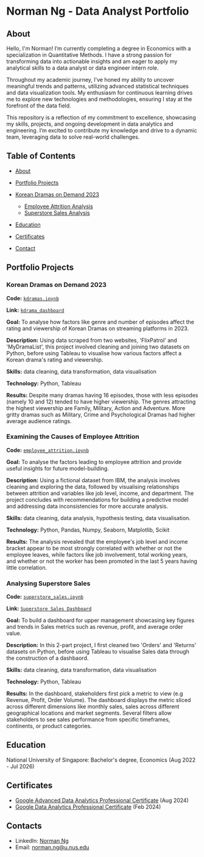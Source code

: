 # Norman Ng - Data Analyst Portfolio
## About
Hello, I'm Norman! I’m currently completing a degree in Economics with a specialization in Quantitative Methods. I have a strong passion for transforming data into actionable insights and am eager to apply my analytical skills to a data analyst or data engineer intern role.

Throughout my academic journey, I’ve honed my ability to uncover meaningful trends and patterns, utilizing advanced statistical techniques and data visualization tools. My enthusiasm for continuous learning drives me to explore new technologies and methodologies, ensuring I stay at the forefront of the data field.

This repository is a reflection of my commitment to excellence, showcasing my skills, projects, and ongoing development in data analytics and engineering. I’m excited to contribute my knowledge and drive to a dynamic team, leveraging data to solve real-world challenges.

## Table of Contents
- [About](https://github.com/nrmnng/Portfolio/blob/main/README.md#about)
- [Portfolio Projects](https://github.com/nrmnng/Portfolio/blob/main/README.md#portfolio-projects)
- [Korean Dramas on Demand 2023](https://github.com/nrmnng/Portfolio/blob/main/README.md#korean-dramas-on-demand-2023)
  - [Employee Attrition Analysis](https://github.com/nrmnng/Portfolio/blob/main/README.md#examining-the-causes-of-employee-attrition)
  - [Superstore Sales Analysis](https://github.com/nrmnng/Portfolio/blob/main/README.md#analysing-superstore-sales)

- [Education](https://github.com/nrmnng/Portfolio/blob/main/README.md#education)  
- [Certificates](https://github.com/nrmnng/Portfolio/blob/main/README.md#certificates)
- [Contact](https://github.com/nrmnng/Portfolio/blob/main/README.md#contacts)
  
## Portfolio Projects

### Korean Dramas on Demand 2023

**Code:** [`kdramas.ipynb`](https://github.com/nrmnng/Portfolio/blob/main/projects/kdramas/kdramas.ipynb)

**Link:** [`kdrama_dashboard`](https://public.tableau.com/app/profile/norman.ng4484/viz/UnderratedOverratedKoreanDramas2023/MainFigure#1)

**Goal:** To analyse how factors like genre and number of episodes affect the rating and viewership of Korean Dramas on streaming platforms in 2023.

**Description:** Using data scraped from two websites, 'FlixPatrol' and 'MyDramaList', this project involved cleaning and joining two datasets on Python, before using Tableau to visualise how various factors affect a Korean drama's rating and viewership.

**Skills:** data cleaning, data transformation, data visualisation

**Technology:** Python, Tableau

**Results:** Despite many dramas having 16 episodes, those with less episodes (namely 10 and 12) tended to have higher viewership. The genres attracting the highest viewership are Family, Military, Action and Adventure. More gritty dramas such as Military, Crime and Psychological Dramas had higher average audience ratings.


### Examining the Causes of Employee Attrition

**Code:** [`employee_attrition.ipynb`](https://github.com/nrmnng/Portfolio/blob/main/projects/employee_attrition/employee_attrition.ipynb)

**Goal:** To analyse the factors leading to employee attrition and provide useful insights for future model-building.

**Description:** Using a fictional dataset from IBM, the analysis involves cleaning and exploring the data, followed by visualising relationships between attrition and variables like job level, income, and department. The project concludes with recommendations for building a predictive model and addressing data inconsistencies for more accurate analysis.

**Skills:** data cleaning, data analysis, hypothesis testing, data visualisation.

**Technology:** Python, Pandas, Numpy, Seaborn, Matplotlib, Scikit

**Results:** The analysis revealed that the employee's job level and income bracket appear to be most strongly correlated with whether or not the employee leaves, while factors like job involvement, total working years, and whether or not the worker has been promoted in the last 5 years having little correlation.


### Analysing Superstore Sales

**Code:** [`superstore_sales.ipynb`](https://github.com/nrmnng/Portfolio/blob/main/projects/superstore_sales/sales.ipynb)

**Link:** [`Superstore Sales Dashboard`](https://public.tableau.com/app/profile/norman.ng4484/viz/SuperstoreSales_17238031775140/SalesDashboard)

**Goal:** To build a dashboard for upper management showcasing key figures and trends in Sales metrics such as revenue, profit, and average order value.

**Description:** In this 2-part project, I first cleaned two 'Orders' and 'Returns' datasets on Python, before using Tableau to visualise Sales data through the construction of a dashbaord.

**Skills:** data cleaning, data transformation, data visualisation

**Technology:** Python, Tableau

**Results:** In the dashboard, stakeholders first pick a metric to view (e.g Revenue, Profit, Order Volume). The dashboard displays the metric sliced across different dimensions like monthly sales, sales across different geographical locations and market segments. Several filters allow stakeholders to see sales performance from specific timeframes, continents, or product categories.


## Education
National University of Singapore: 
Bachelor's degree, Economics
(Aug 2022 - Jul 2026)

## Certificates
- [Google Advanced Data Analytics Professional Certificate](https://www.coursera.org/account/accomplishments/professional-cert/5LVHDLEPEE5V) (Aug 2024)
- [Google Data Analytics Professional Certificate](https://www.coursera.org/account/accomplishments/specialization/UTSJHUXORMK6) (Feb 2024)
  
## Contacts
- LinkedIn: [Norman Ng](https://www.linkedin.com/in/norman-ng-kai-meng/)
- Email: norman.ng@u.nus.edu
